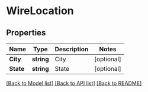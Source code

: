 # WireLocation

## Properties

Name | Type | Description | Notes
------------ | ------------- | ------------- | -------------
**City** | **string** | City | [optional] 
**State** | **string** | State | [optional] 

[[Back to Model list]](../README.md#documentation-for-models) [[Back to API list]](../README.md#documentation-for-api-endpoints) [[Back to README]](../README.md)


